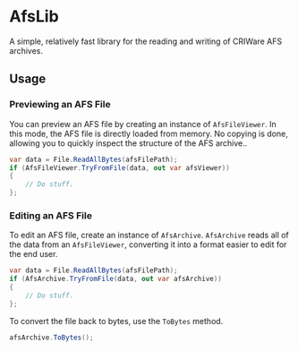 # AfsLib

A simple, relatively fast library for the reading and writing of CRIWare AFS archives.

## Usage

### Previewing an AFS File
You can preview an AFS file by creating an instance of `AfsFileViewer`.
In this mode, the AFS file is directly loaded from memory. No copying is done, allowing you to quickly inspect the structure of the AFS archive..

```csharp
var data = File.ReadAllBytes(afsFilePath);
if (AfsFileViewer.TryFromFile(data, out var afsViewer)) 
{
	// Do stuff.
};
```

### Editing an AFS File
To edit an AFS file, create an instance of `AfsArchive`.
`AfsArchive` reads all of the data from an `AfsFileViewer`, converting it into a format easier to edit for the end user.

```csharp
var data = File.ReadAllBytes(afsFilePath);
if (AfsArchive.TryFromFile(data, out var afsArchive)) 
{
	// Do stuff.
};
```

To convert the file back to bytes, use the `ToBytes` method.

```csharp
afsArchive.ToBytes();
```
